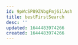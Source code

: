 ```yaml
---
id: 9pWcSP89ZNbgFmj6ilAsh
title: bestFirstSearch
desc: ''
updated: 1644483974266
created: 1644483974266
---
```



